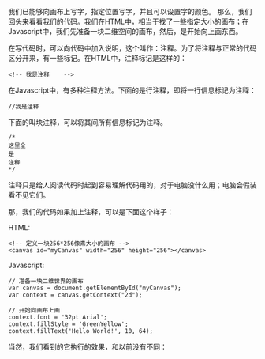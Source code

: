 我们已能够向画布上写字，指定位置写字，并且可以设置字的颜色。
那么，我们回头来看看我们的代码。我们在HTML中，相当于找了一些指定大小的画布；在Javascript中，我们先准备一块二维空间的画布，然后，是开始向上画东西。

在写代码时，可以向代码中加入说明，这个叫作：注释。为了将注释与正常的代码区分开来，有一些标记。在HTML中，注释标记是这样的：
```
<!-- 我是注释    --> 
```

在Javascript中，有多种注释方法。下面的是行注释，即将一行信息标记为注释：
```
//我是注释
```

下面的叫块注释，可以将其间所有信息标记为注释。
```
/*
这里全
是
注释
*/

```
注释只是给人阅读代码时起到容易理解代码用的，对于电脑没什么用；电脑会假装看不见它们。

那，我们的代码如果加上注释，可以是下面这个样子：

HTML:
```
<!-- 定义一块256*256像素大小的画布 -->
<canvas id="myCanvas" width="256" height="256"></canvas>
```

Javascript:

```
// 准备一块二维世界的画布
var canvas = document.getElementById("myCanvas");
var context = canvas.getContext("2d");

// 开始向画布上画
context.font = '32pt Arial';
context.fillStyle = 'GreenYellow';
context.fillText('Hello World!', 10, 64);
```


当然，我们看到的它执行的效果，和以前没有不同：











